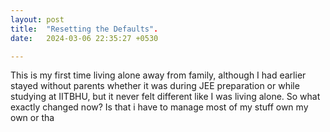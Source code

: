 ```yaml
---
layout: post
title:  "Resetting the Defaults".
date:   2024-03-06 22:35:27 +0530

---
```

This is my first time living alone away from family, although I had earlier stayed without parents whether it was during JEE preparation or while studying at IITBHU, but it never felt different like I was living alone. So what exactly changed now? Is that i have to manage most of my stuff own my own or tha
<!--stackedit_data:
eyJoaXN0b3J5IjpbLTE2NzI0MzAzNDMsMTgxMjg2Njc0LDEzOT
Y2NDQ4OTcsLTIwODg3NDY2MTJdfQ==
-->